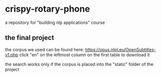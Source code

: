 # crispy-rotary-phone

a repository for "building nlp applications" course

## the final project

the corpus we used can be found here: https://opus.nlpl.eu/OpenSubtitles-v1.php
click "en" on the leftmost column on the first table to download it

the search works only if the corpus is placed into the "static" folder of the project
